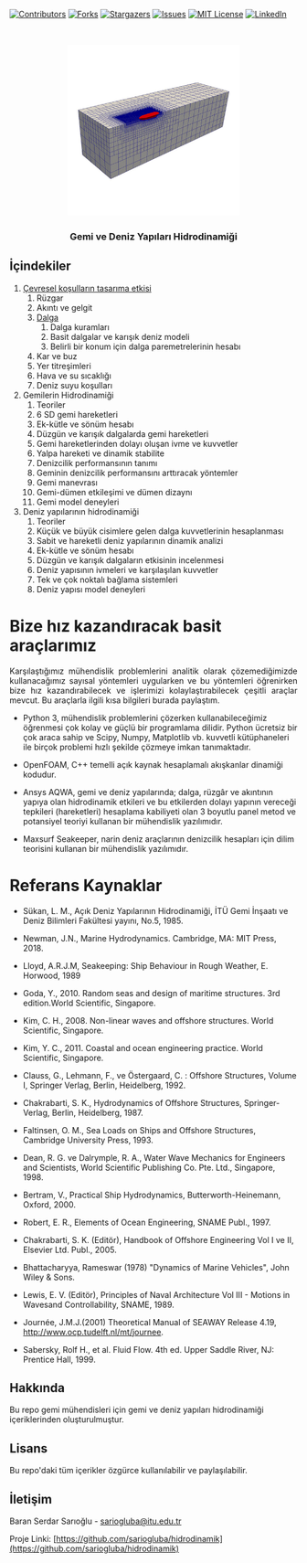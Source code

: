[![Contributors][contributors-shield]][contributors-url]
[![Forks][forks-shield]][forks-url]
[![Stargazers][stars-shield]][stars-url]
[![Issues][issues-shield]][issues-url]
[![MIT License][license-shield]][license-url]
[![LinkedIn][linkedin-shield]][linkedin-url]



<!-- PROJECT LOGO -->
<br />

<p align="center">
  <a href="https://github.com/sariogluba/sayisalyontemler">
    <img src="img/3.jpg" alt="Logo" width="300" height="300">
  </a>

  <h3 align="center">Gemi  ve Deniz Yapıları Hidrodinamiği</h3>

</p>



<!-- TABLE OF CONTENTS -->
## İçindekiler

1. [Çevresel koşulların tasarıma etkisi](CevreselKosullar.ipynb)
    1. Rüzgar
    2. Akıntı ve gelgit
    3. [Dalga](dalga.ipynb)
        1. Dalga kuramları
        2. Basit dalgalar ve karışık deniz modeli
        3. Belirli bir konum için dalga paremetrelerinin hesabı
    4. Kar ve buz
    5. Yer titreşimleri
    6. Hava ve su sıcaklığı
    7. Deniz suyu koşulları
2. Gemilerin Hidrodinamiği
    1. Teoriler
    2. 6 SD gemi hareketleri
    3. Ek-kütle ve sönüm hesabı
    4. Düzgün ve karışık dalgalarda gemi hareketleri
    5. Gemi hareketlerinden dolayı oluşan ivme ve kuvvetler
    6. Yalpa hareketi ve dinamik stabilite
    7. Denizcilik performansının tanımı
    8. Geminin denizcilik performansını arttıracak yöntemler
    9. Gemi manevrası
    10. Gemi-dümen etkileşimi ve dümen dizaynı
    11. Gemi model deneyleri
3. Deniz yapılarının hidrodinamiği
    1. Teoriler
    2. Küçük ve büyük cisimlere gelen dalga kuvvetlerinin hesaplanması
    3. Sabit ve hareketli deniz yapılarının dinamik analizi
    4. Ek-kütle ve sönüm hesabı
    5. Düzgün ve karışık dalgaların etkisinin incelenmesi
    6. Deniz yapısının ivmeleri ve karşılaşılan kuvvetler
    7. Tek ve çok noktalı bağlama sistemleri
    8. Deniz yapısı model deneyleri



# Bize hız kazandıracak basit araçlarımız

<div style="text-align: justify">Karşılaştığımız mühendislik problemlerini analitik olarak çözemediğimizde kullanacağımız sayısal yöntemleri uygularken ve bu yöntemleri öğrenirken bize hız kazandırabilecek ve işlerimizi kolaylaştırabilecek çeşitli araçlar mevcut. Bu araçlarla ilgili kısa bilgileri burada paylaştım.</div>


- Python 3, mühendislik problemlerini çözerken kullanabileceğimiz öğrenmesi çok kolay ve güçlü bir programlama dilidir. Python ücretsiz bir çok araca sahip ve Scipy, Numpy, Matplotlib vb. kuvvetli kütüphaneleri ile birçok problemi hızlı şekilde çözmeye imkan tanımaktadır.


- OpenFOAM, C++ temelli açık kaynak hesaplamalı akışkanlar dinamiği kodudur.


- Ansys AQWA, gemi ve deniz yapılarında; dalga, rüzgâr ve akıntının yapıya olan hidrodinamik etkileri ve bu etkilerden dolayı yapının vereceği tepkileri (hareketleri) hesaplama kabiliyeti olan 3 boyutlu panel metod ve potansiyel teoriyi kullanan bir mühendislik yazılımıdır.

- Maxsurf Seakeeper, narin deniz araçlarının denizcilik hesapları için dilim teorisini kullanan bir mühendislik yazılımıdır.

  

# Referans Kaynaklar

- Sükan, L. M., Açık Deniz Yapılarının Hidrodinamiği, İTÜ Gemi İnşaatı ve Deniz Bilimleri Fakültesi yayını, No.5, 1985.
- Newman, J.N., Marine Hydrodynamics. Cambridge, MA: MIT Press, 2018.
- Lloyd, A.R.J.M, Seakeeping: Ship Behaviour in Rough Weather, E. Horwood, 1989
- Goda, Y., 2010. Random seas and design of maritime structures. 3rd edition.World Scientific, Singapore. 
- Kim, C. H., 2008. Non-linear waves and offshore structures. World Scientific, Singapore. 
- Kim, Y. C., 2011. Coastal and ocean engineering practice. World Scientific, Singapore.
- Clauss, G., Lehmann, F., ve Östergaard, C. : Offshore Structures, Volume I, Springer Verlag, Berlin, Heidelberg, 1992.
- Chakrabarti, S. K., Hydrodynamics of Offshore Structures, Springer-Verlag, Berlin, Heidelberg, 1987.
- Faltinsen, O. M., Sea Loads on Ships and Offshore Structures, Cambridge University Press, 1993. 
- Dean, R. G. ve Dalrymple, R. A., Water Wave Mechanics for Engineers and Scientists, World Scientific Publishing Co. Pte. Ltd., Singapore, 1998. 
- Bertram, V., Practical Ship Hydrodynamics, Butterworth-Heinemann, Oxford, 2000. 
- Robert, E. R., Elements of Ocean Engineering, SNAME Publ., 1997. 
- Chakrabarti, S. K. (Editör), Handbook of Offshore Engineering Vol I ve II, Elsevier Ltd. Publ., 2005.
- Bhattacharyya, Rameswar (1978) "Dynamics of Marine Vehicles", John Wiley & Sons.  

- Lewis, E. V. (Editör), Principles of Naval Architecture Vol III - Motions in Wavesand Controllability, SNAME, 1989.
- Journée, J.M.J.(2001) Theoretical Manual of SEAWAY Release 4.19, http://www.ocp.tudelft.nl/mt/journee.
- Sabersky, Rolf H., et al. Fluid Flow. 4th ed. Upper Saddle River, NJ: Prentice Hall, 1999.



<!-- ABOUT THE PROJECT -->

## Hakkında
Bu repo gemi mühendisleri için gemi ve deniz yapıları hidrodinamiği içeriklerinden oluşturulmuştur.

<!-- LICENSE -->
## Lisans

Bu repo'daki tüm içerikler özgürce kullanılabilir ve paylaşılabilir.


<!-- CONTACT -->
## İletişim

Baran Serdar Sarıoğlu - sariogluba@itu.edu.tr

Proje Linki: [https://github.com/sariogluba/hidrodinamik](https://github.com/sariogluba/hidrodinamik)

<!-- MARKDOWN LINKS & IMAGES -->
<!-- https://www.markdownguide.org/basic-syntax/#reference-style-links -->

[contributors-shield]: https://img.shields.io/github/contributors/othneildrew/Best-README-Template.svg?style=flat-square
[contributors-url]: https://github.com/sariogluba/sayisalyontemler
[forks-shield]: https://img.shields.io/github/forks/othneildrew/Best-README-Template.svg?style=flat-square
[forks-url]: https://github.com/sariogluba/sayisalyontemler
[stars-shield]: https://img.shields.io/github/stars/othneildrew/Best-README-Template.svg?style=flat-square
[stars-url]: https://github.com/sariogluba/sayisalyontemler
[issues-shield]: https://img.shields.io/github/issues/othneildrew/Best-README-Template.svg?style=flat-square
[issues-url]: https://github.com/sariogluba/sayisalyontemler
[license-shield]: https://img.shields.io/github/license/othneildrew/Best-README-Template.svg?style=flat-square
[license-url]: https://github.com/sariogluba/sayisalyontemler
[linkedin-shield]: https://img.shields.io/badge/-LinkedIn-black.svg?style=flat-square&logo=linkedin&colorB=555
[linkedin-url]: https://linkedin.com/in/baran-serdar-s-22481059/
